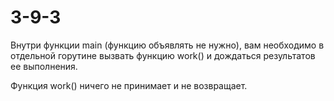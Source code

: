 # 3-9-3  

Внутри функции main (функцию объявлять не нужно), вам необходимо в отдельной горутине вызвать функцию work() и дождаться результатов ее выполнения. 

Функция work() ничего не принимает и не возвращает.